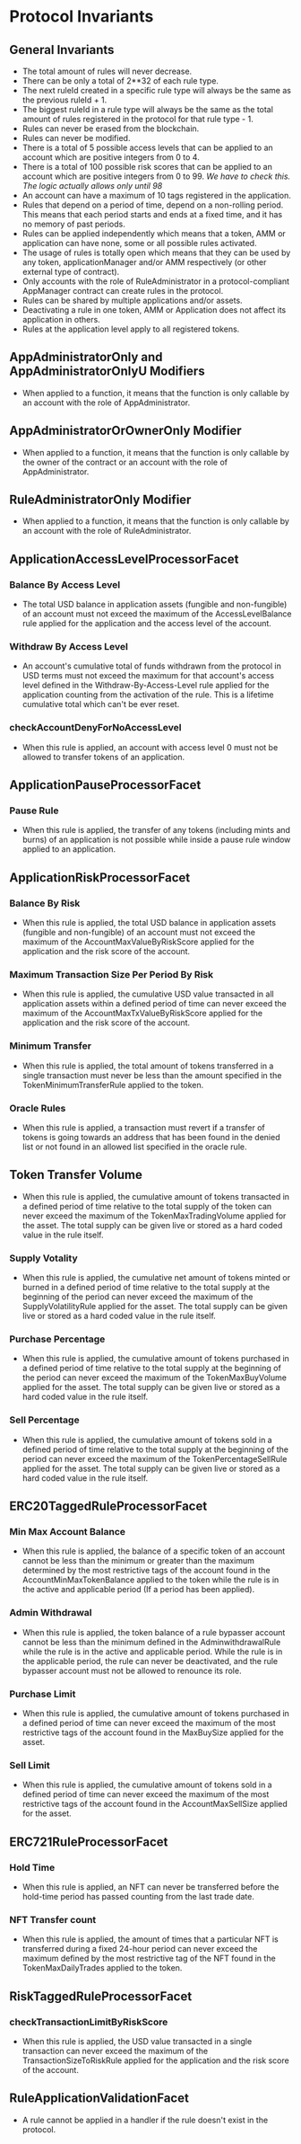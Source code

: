 # Protocol Invariants

## General Invariants

- The total amount of rules will never decrease.
- There can be only a total of 2**32 of each rule type.
- The next ruleId created in a specific rule type will always be the same as the previous ruleId + 1.
- The biggest ruleId in a rule type will always be the same as the total amount of rules registered in the protocol for that rule type - 1.
- Rules can never be erased from the blockchain.
- Rules can never be modified.
- There is a total of 5 possible access levels that can be applied to an account which are positive integers from 0 to 4.
- There is a total of 100 possible risk scores that can be applied to an account which are positive integers from 0 to 99. *We have to check this. The logic actually allows only until 98*
- An account can have a maximum of 10 tags registered in the application.
- Rules that depend on a period of time, depend on a non-rolling period. This means that each period starts and ends at a fixed time, and it has no memory of past periods.
- Rules can be applied independently which means that a token, AMM or application can have none, some or all possible rules activated.
- The usage of rules is totally open which means that they can be used by any token, applicationManager and/or AMM respectively (or other external type of contract).
- Only accounts with the role of RuleAdministrator in a protocol-compliant AppManager contract can create rules in the protocol.
- Rules can be shared by multiple applications and/or assets.
- Deactivating a rule in one token, AMM or Application does not affect its application in others.
- Rules at the application level apply to all registered tokens.


## AppAdministratorOnly and AppAdministratorOnlyU Modifiers

- When applied to a function, it means that the function is only callable by an account with the role of AppAdministrator.

## AppAdministratorOrOwnerOnly Modifier

- When applied to a function, it means that the function is only callable by the owner of the contract or an account with the role of AppAdministrator.

## RuleAdministratorOnly Modifier

- When applied to a function, it means that the function is only callable by an account with the role of RuleAdministrator.

## ApplicationAccessLevelProcessorFacet

### Balance By Access Level

- The total USD balance in application assets (fungible and non-fungible) of an account must not exceed the maximum of the AccessLevelBalance rule applied for the application and the access level of the account.

### Withdraw By Access Level

- An account's cumulative total of funds withdrawn from the protocol in USD terms must not exceed the maximum for that account's access level defined in the Withdraw-By-Access-Level rule applied for the application counting from the activation of the rule. This is a lifetime cumulative total which can't be ever reset.

### checkAccountDenyForNoAccessLevel

- When this rule is applied, an account with access level 0 must not be allowed to transfer tokens of an application.

## ApplicationPauseProcessorFacet

### Pause Rule

- When this rule is applied, the transfer of any tokens (including mints and burns) of an application is not possible while inside a pause rule window applied to an application.

## ApplicationRiskProcessorFacet

### Balance By Risk

- When this rule is applied, the total USD balance in application assets (fungible and non-fungible) of an account must not exceed the maximum of the AccountMaxValueByRiskScore applied for the application and the risk score of the account.

### Maximum Transaction Size Per Period By Risk

- When this rule is applied, the cumulative USD value transacted in all application assets within a defined period of time can never exceed the maximum of the AccountMaxTxValueByRiskScore applied for the application and the risk score of the account.


### Minimum Transfer

- When this rule is applied, the total amount of tokens transferred in a single transaction must never be less than the amount specified in the TokenMinimumTransferRule applied to the token.

### Oracle Rules

- When this rule is applied, a transaction must revert if a transfer of tokens is going towards an address that has been found in the denied list or not found in an allowed list specified in the oracle rule.

## Token Transfer Volume

- When this rule is applied, the cumulative amount of tokens transacted in a defined period of time relative to the total supply of the token can never exceed the maximum of the TokenMaxTradingVolume applied for the asset. The total supply can be given live or stored as a hard coded value in the rule itself.

### Supply Votality

- When this rule is applied, the cumulative net amount of tokens minted or burned in a defined period of time relative to the total supply at the beginning of the period can never exceed the maximum of the SupplyVolatilityRule applied for the asset. The total supply can be given live or stored as a hard coded value in the rule itself.


### Purchase Percentage

- When this rule is applied, the cumulative amount of tokens purchased in a defined period of time relative to the total supply at the beginning of the period can never exceed the maximum of the TokenMaxBuyVolume applied for the asset. The total supply can be given live or stored as a hard coded value in the rule itself.

### Sell Percentage

- When this rule is applied, the cumulative amount of tokens sold in a defined period of time relative to the total supply at the beginning of the period can never exceed the maximum of the TokenPercentageSellRule applied for the asset. The total supply can be given live or stored as a hard coded value in the rule itself.

## ERC20TaggedRuleProcessorFacet

### Min Max Account Balance

- When this rule is applied, the balance of a specific token of an account cannot be less than the minimum or greater than the maximum determined by the most restrictive tags of the account found in the AccountMinMaxTokenBalance applied to the token while the rule is in the active and applicable period (If a period has been applied).

### Admin Withdrawal

- When this rule is applied, the token balance of a rule bypasser account cannot be less than the minimum defined in the AdminwithdrawalRule while the rule is in the active and applicable period. While the rule is in the applicable period, the rule can never be deactivated, and the rule bypasser account must not be allowed to renounce its role.

### Purchase Limit

- When this rule is applied, the cumulative amount of tokens purchased in a defined period of time can never exceed the maximum of the most restrictive tags of the account found in the MaxBuySize applied for the asset.  

### Sell Limit

- When this rule is applied, the cumulative amount of tokens sold in a defined period of time can never exceed the maximum of the most restrictive tags of the account found in the AccountMaxSellSize applied for the asset.  

## ERC721RuleProcessorFacet

### Hold Time

- When this rule is applied, an NFT can never be transferred before the hold-time period has passed counting from the last trade date.

### NFT Transfer count

- When this rule is applied, the amount of times that a particular NFT is transferred during a fixed 24-hour period can never exceed the maximum defined by the most restrictive tag of the NFT found in the TokenMaxDailyTrades applied to the token.

## RiskTaggedRuleProcessorFacet

### checkTransactionLimitByRiskScore

- When this rule is applied, the USD value transacted in a single transaction can never exceed the maximum of the TransactionSizeToRiskRule applied for the application and the risk score of the account.

## RuleApplicationValidationFacet

- A rule cannot be applied in a handler if the rule doesn't exist in the protocol.


